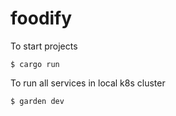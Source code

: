 # foodify

To start projects
```shell script
$ cargo run
```

To run all services in local k8s cluster
```shell script
$ garden dev
```
